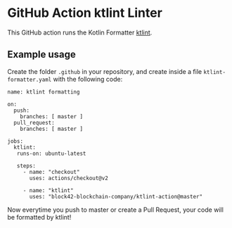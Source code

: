 # GitHub Action ktlint Linter

This GitHub action runs the Kotlin Formatter [ktlint](https://github.com/pinterest/ktlint).

## Example usage
Create the folder `.github` in your repository, and create inside a 
file `ktlint-formatter.yaml` with the following code:

```
name: ktlint formatting

on:
  push:
    branches: [ master ]
  pull_request:
    branches: [ master ]

jobs:
  ktlint:
   runs-on: ubuntu-latest
  
   steps:
     - name: "checkout"
       uses: actions/checkout@v2
  
     - name: "ktlint"
       uses: "block42-blockchain-company/ktlint-action@master"
```

Now everytime you push to master or create a Pull Request, your code will be formatted by ktlint!